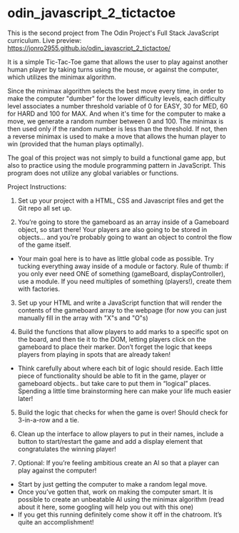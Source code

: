 # odin_javascript_2_tictactoe

This is the second project from The Odin Project's Full Stack JavaScript curriculum. Live preview: https://jonro2955.github.io/odin_javascript_2_tictactoe/ 

It is a simple Tic-Tac-Toe game that allows the user to play against another human player by taking turns using the mouse, or against the computer, which utilizes the minimax algorithm. 

Since the minimax algorithm selects the best move every time, in order to make the computer "dumber" for the lower difficulty levels, each difficulty level associates a number threshold  variable of 0 for EASY, 30 for MED, 60 for HARD and 100 for MAX. And when it's time for the computer to make a move, we generate a random number between 0 and 100. The minimax is then used only if the random number is less than the threshold. If not, then a reverse minimax is used to make a move that allows the human player to win (provided that the human plays optimally).

The goal of this project was not simply to build a functional game app, but also to practice using the module programming pattern in JavaScript. This program does not utilize any global variables or functions.  

Project Instructions:

1. Set up your project with a HTML, CSS and Javascript files and get the Git repo all set up.

2. You’re going to store the gameboard as an array inside of a Gameboard object, so start there! Your players are also going to be stored in objects… and you’re probably going to want an object to control the flow of the game itself.
- Your main goal here is to have as little global code as possible. Try tucking everything away inside of a module or factory. Rule of thumb: if you only ever need ONE of something (gameBoard, displayController), use a module. If you need multiples of something (players!), create them with factories.

3. Set up your HTML and write a JavaScript function that will render the contents of the gameboard array to the webpage (for now you can just manually fill in the array with "X"s and "O"s)

4. Build the functions that allow players to add marks to a specific spot on the board, and then tie it to the DOM, letting players click on the gameboard to place their marker. Don’t forget the logic that keeps players from playing in spots that are already taken!
- Think carefully about where each bit of logic should reside. Each little piece of functionality should be able to fit in the game, player or gameboard objects.. but take care to put them in “logical” places. Spending a little time brainstorming here can make your life much easier later!

5. Build the logic that checks for when the game is over! Should check for 3-in-a-row and a tie.

6. Clean up the interface to allow players to put in their names, include a button to start/restart the game and add a display element that congratulates the winning player!

7. Optional: If you’re feeling ambitious create an AI so that a player can play against the computer!
- Start by just getting the computer to make a random legal move.
- Once you’ve gotten that, work on making the computer smart. It is possible to create an unbeatable AI using the minimax algorithm (read about it here, some googling will help you out with this one)
- If you get this running definitely come show it off in the chatroom. It’s quite an accomplishment!